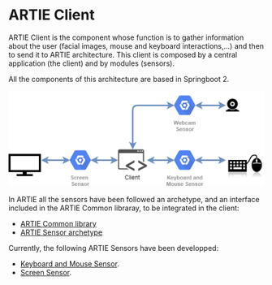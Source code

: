 # ARTIE Client

ARTIE Client is the component whose function is to gather information about the user \(facial images, mouse and keyboard interactions,...\) and then to send it to ARTIE architecture. This client is composed by a central application \(the client\) and by modules \(sensors\).

All the components of this architecture are based in Springboot 2.

![ARTIE Client module schema](../.gitbook/assets/artieclient.png)

In ARTIE all the sensors have been followed an archetype, and an interface included in the ARTIE Common libraray,  to be integrated in the client:

* [ARTIE Common library](https://github.com/ARTIEROCKS/artie-common.git)
* [ARTIE Sensor archetype](https://github.com/ARTIEROCKS/artie-sensor-archetype.git)

Currently, the following ARTIE Sensors have been developped:

* [Keyboard and Mouse Sensor](https://github.com/ARTIEROCKS/artie-sensor-keyboard-mouse.git).
* [Screen Sensor](https://github.com/ARTIEROCKS/artie-sensor-screen.git).



